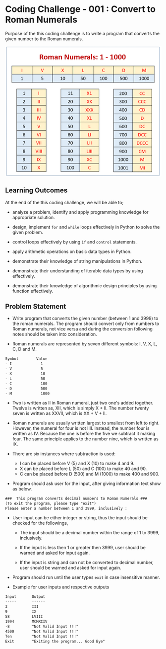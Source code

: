 # Coding Challenge - 001 : Convert to Roman Numerals 

Purpose of the this coding challenge is to write a program that converts the given number to the Roman numerals.

![Roman Numerals](./roman_numerals.png)

## Learning Outcomes

At the end of the this coding challenge, we will be able to;

- analyze a problem, identify and apply programming knowledge for appropriate solution.

- design, implement `for` and `while` loops effectively in Python to solve the given problem.

- control loops effectively by using `if` and `control` statements.

- apply arithmetic operations on basic data types in Python.

- demonstrate their knowledge of string manipulations in Python.

- demonstrate their understanding of iterable data types by using effectively.

- demonstrate their knowledge of algorithmic design principles by using function effectively.

   
## Problem Statement

- Write program that converts the given number (between 1 and 3999) to the roman numerals. The program should convert only from numbers to Roman numerals, not vice versa and during the conversion following notes should be taken into consideration.

- Roman numerals are represented by seven different symbols: I, V, X, L, C, D and M.
   
```
Symbol        Value
- I             1
- V             5
- X             10
- L             50
- C             100
- D             500
- M             1000
```

- Two is written as II in Roman numeral, just two one's added together. Twelve is written as, XII, which is simply X + II. The number twenty seven is written as XXVII, which is XX + V + II.

- Roman numerals are usually written largest to smallest from left to right. However, the numeral for four is not IIII. Instead, the number four is written as IV. Because the one is before the five we subtract it making four. The same principle applies to the number nine, which is written as IX. 

- There are six instances where subtraction is used:
  - I can be placed before V (5) and X (10) to make 4 and 9. 
  - X can be placed before L (50) and C (100) to make 40 and 90. 
  - C can be placed before D (500) and M (1000) to make 400 and 900.

- Program should ask user for the input, after giving information text show as below.

```text
###  This program converts decimal numbers to Roman Numerals ###
(To exit the program, please type "exit")
Please enter a number between 1 and 3999, inclusively : 
```

- User input can be either integer or string, thus the input should be checked for the followings,

   - The input should be a decimal number within the range of 1 to 3999, inclusively.
   
   - If the input is less then 1 or greater then 3999, user should be warned and asked for input again.

   - If the input is string and can not be converted to decimal number, user should be warned and asked for input again.

- Program should run until the user types `exit` in case insensitive manner.
   
- Example for user inputs and respective outputs

```
Input       Output
-----       ------
3           III
9           IX
58          LVIII
1994        MCMXCIV
-8          "Not Valid Input !!!"
4500        "Not Valid Input !!!"
Ten         "Not Valid Input !!!"
Exit        "Exiting the program... Good Bye"
```